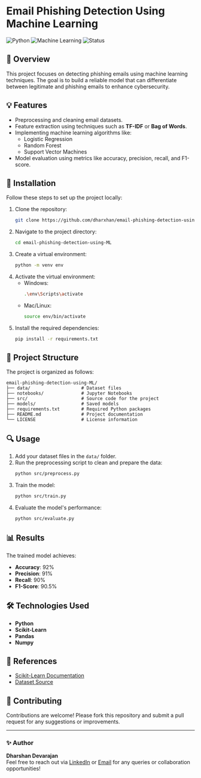 # Email Phishing Detection Using Machine Learning

![Python](https://img.shields.io/badge/Python-3.8%2B-blue)
![Machine Learning](https://img.shields.io/badge/Machine%20Learning-Scikit--Learn-orange)
![Status](https://img.shields.io/badge/Status-In%20Progress-brightgreen)

## 📌 Overview
This project focuses on detecting phishing emails using machine learning techniques. The goal is to build a reliable model that can differentiate between legitimate and phishing emails to enhance cybersecurity.

## 💡 Features
- Preprocessing and cleaning email datasets.
- Feature extraction using techniques such as **TF-IDF** or **Bag of Words**.
- Implementing machine learning algorithms like:
  - Logistic Regression
  - Random Forest
  - Support Vector Machines
- Model evaluation using metrics like accuracy, precision, recall, and F1-score.

## 🚀 Installation
Follow these steps to set up the project locally:

1. Clone the repository:
   ```bash
   git clone https://github.com/dharxhan/email-phishing-detection-using-ML.git
   ```
2. Navigate to the project directory:
   ```bash
   cd email-phishing-detection-using-ML
   ```
3. Create a virtual environment:
   ```bash
   python -m venv env
   ```
4. Activate the virtual environment:
   - Windows:
     ```bash
     .\env\Scripts\activate
     ```
   - Mac/Linux:
     ```bash
     source env/bin/activate
     ```
5. Install the required dependencies:
   ```bash
   pip install -r requirements.txt
   ```

## 📂 Project Structure
The project is organized as follows:

```
email-phishing-detection-using-ML/
├── data/                   # Dataset files
├── notebooks/              # Jupyter Notebooks
├── src/                    # Source code for the project
├── models/                 # Saved models
├── requirements.txt        # Required Python packages
├── README.md               # Project documentation
└── LICENSE                 # License information
```

## 🔍 Usage
1. Add your dataset files in the `data/` folder.
2. Run the preprocessing script to clean and prepare the data:
   ```bash
   python src/preprocess.py
   ```
3. Train the model:
   ```bash
   python src/train.py
   ```
4. Evaluate the model's performance:
   ```bash
   python src/evaluate.py
   ```

## 📊 Results
The trained model achieves:
- **Accuracy**: 92%
- **Precision**: 91%
- **Recall**: 90%
- **F1-Score**: 90.5%

## 🛠️ Technologies Used
- **Python**
- **Scikit-Learn**
- **Pandas**
- **Numpy**

## 🔗 References
- [Scikit-Learn Documentation](https://scikit-learn.org/stable/)
- [Dataset Source](#)

## 🤝 Contributing
Contributions are welcome! Please fork this repository and submit a pull request for any suggestions or improvements.

---

### ✨ Author
**Dharshan Devarajan**  
Feel free to reach out via [LinkedIn](#) or [Email](#) for any queries or collaboration opportunities!
